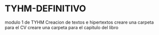 # TYHM-DEFINITIVO
modulo 1 de TYHM
Creacion de textos e hipertextos 
creare una carpeta para el CV
creare una carpeta para el capitulo del libro
